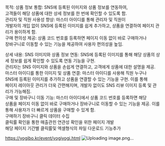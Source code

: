 목적:
상품 정보 통합: SNS에 등록된 이미지와 상품 정보를 연동하여, <br/>
고객들이 해당 상품에 대한 상세 정보를 한 번에 확인할 수 있도록 함.<br/>
관리자 및 직원 사용성 향상: 마스터 아이디를 통해 관리자 및 직원이<br/>
 개발자의 개입 없이 SNS에 등록된 이미지를 쉽게 추가하고, 상품을 연결하여 페이지 관리가 용이하게 함.<br/>
구매 편의성 제공: 상품 코드 번호를 등록하면 페이지 이동 없이 바로 구매하거나<br/>
 장바구니로 이동할 수 있는 기능을 제공하여 사용자 편의성을 높임.<br/>
 
상세 내용:
SNS 이미지와 상품 정보 연동: SNS에 등록된 이미지를 통해 해당 상품의 상세 정보를 쉽게 확인할 수 있도록 연동 기능을 구현.<br/>
 관리자는 SNS 이미지와 상품을 손쉽게 연결하고, 고객에게 상품에 대한 설명을 제공.<br/>
마스터 아이디를 통한 이미지 및 상품 연결: 마스터 아이디를 사용해 직원 누구나<br/>
 SNS에 등록된 이미지를 추가하고 상품을 연결할 수 있는 기능을 구현. 이를 통해<br/>
 페이지 레이아웃 관리가 더욱 간편해지며, 개발자 없이도 SNS 리뷰 이미지 등록 및 관리가 가능해짐.<br/>
구매 및 장바구니 이동 기능: 마스터 아이디에서 상품 코드 번호를 등록하면 해당<br/>
 상품을 페이지 이동 없이 바로 구매하거나 장바구니로 이동할 수 있는 기능을 제공. 이를 통해 사용자가 더 빠르게 상품을 구매할 수 있게 함.<br/>
구매하기 장바구니 클릭 데이터 수집 <br/>
클릭률 확인을 통한 매출관읜 연관성 확인을 위한 페이지 개발<br/>
 해당 페이지 기간별 클릭률및 엑셀형식의 파일 다운로드 기능추가<br/>

https://yogibo.kr/event/yogiyogi.html
![Uploading image.png…]()
